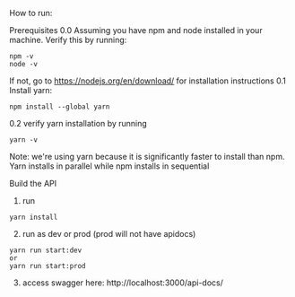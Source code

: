 How to run:

Prerequisites
0.0 Assuming you have npm and node installed in your machine. Verify this by running:

```
npm -v
node -v
```

If not, go to https://nodejs.org/en/download/ for installation instructions
0.1 Install yarn:

```
npm install --global yarn

```

0.2 verify yarn installation by running

```
yarn -v
```

Note: we're using yarn because it is significantly faster to install than npm. Yarn installs in parallel while npm installs in sequential

Build the API

1. run

```
yarn install
```

2. run as dev or prod (prod will not have apidocs)

```
yarn run start:dev
or
yarn run start:prod
```

3. access swagger here: http://localhost:3000/api-docs/
